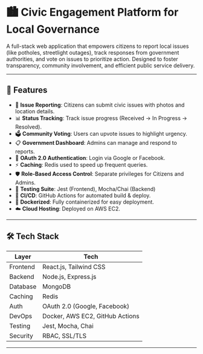 # 🏙️ Civic Engagement Platform for Local Governance

A full-stack web application that empowers citizens to report local issues (like potholes, streetlight outages), track responses from government authorities, and vote on issues to prioritize action. Designed to foster transparency, community involvement, and efficient public service delivery.

---

## 🚀 Features

- 📝 **Issue Reporting**: Citizens can submit civic issues with photos and location details.
- 📊 **Status Tracking**: Track issue progress (Received → In Progress → Resolved).
- 🗳️ **Community Voting**: Users can upvote issues to highlight urgency.
- 📋 **Government Dashboard**: Admins can manage and respond to reports.
- 🔐 **OAuth 2.0 Authentication**: Login via Google or Facebook.
- ⚡ **Caching**: Redis used to speed up frequent queries.
- 🛡️ **Role-Based Access Control**: Separate privileges for Citizens and Admins.
- 🧪 **Testing Suite**: Jest (Frontend), Mocha/Chai (Backend)
- 🔄 **CI/CD**: GitHub Actions for automated build & deploy.
- 🐳 **Dockerized**: Fully containerized for easy deployment.
- ☁️ **Cloud Hosting**: Deployed on AWS EC2.

---

## 🛠️ Tech Stack

| Layer        | Tech                           |
|--------------|--------------------------------|
| Frontend     | React.js, Tailwind CSS         |
| Backend      | Node.js, Express.js            |
| Database     | MongoDB                        |
| Caching      | Redis                          |
| Auth         | OAuth 2.0 (Google, Facebook)   |
| DevOps       | Docker, AWS EC2, GitHub Actions|
| Testing      | Jest, Mocha, Chai              |
| Security     | RBAC, SSL/TLS                  |

---
